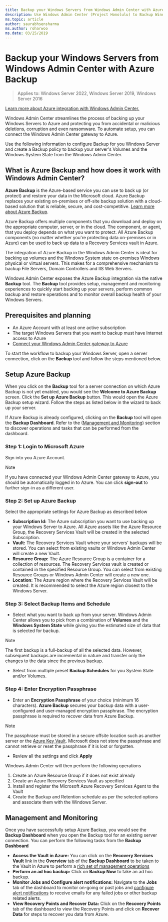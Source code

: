```yaml
---
title: Backup your Windows Servers from Windows Admin Center with Azure Backup
description: Use Windows Admin Center (Project Honolulu) to Backup Windows Servers with Azure Backup
ms.topic: article
author: saurabhsensharma
ms.author: roharwoo
ms.date: 03/25/2019
---
```


# Backup your Windows Servers from Windows Admin Center with Azure Backup

>Applies to: Windows Server 2022, Windows Server 2019, Windows Server 2016

[Learn more about Azure integration with Windows Admin Center.](./index.md)

Windows Admin Center streamlines the process of backing up your Windows Servers to Azure and protecting you from accidental or malicious deletions, corruption and even ransomware. To automate setup, you can connect the Windows Admin Center gateway to Azure.

Use the following information to configure Backup for you Windows Server and create a Backup policy to backup your server's Volumes and the Windows System State from the Windows Admin Center.

## What is Azure Backup and how does it work with Windows Admin Center?

**Azure Backup** is the Azure-based service you can use to back up (or protect) and restore your data in the Microsoft cloud. Azure Backup replaces your existing on-premises or off-site backup solution with a cloud-based solution that is reliable, secure, and cost-competitive.
[Learn more about Azure Backup](/azure/backup/backup-overview).

Azure Backup offers multiple components that you download and deploy on the appropriate computer, server, or in the cloud. The component, or agent, that you deploy depends on what you want to protect. All Azure Backup components (no matter whether you're protecting data on-premises or in Azure) can be used to back up data to a Recovery Services vault in Azure.

The integration of Azure Backup in the Windows Admin Center is ideal for backing up volumes and the Windows System state on-premises Windows physical or virtual servers. This makes for a comprehensive mechanism to backup File Servers, Domain Controllers and IIS Web Servers.

Windows Admin Center exposes the Azure Backup integration via the native **Backup** tool. The **Backup** tool provides setup, management and monitoring experiences to quickly start backing up your servers, perform common backup and restore operations and to monitor overall backup health of your Windows Servers.

## Prerequisites and planning

- An Azure Account with at least one active subscription
- The target Windows Servers that you want to backup must have Internet access to Azure
- [Connect your Windows Admin Center gateway to Azure](azure-integration.md)

To start the workflow to backup your Windows Server, open a server connection, click on the **Backup** tool and follow the steps mentioned below.

## Setup Azure Backup
When you click on the **Backup** tool for a server connection on which Azure Backup is not yet enabled, you would see the **Welcome to Azure Backup** screen. Click the **Set up Azure Backup** button. This would open the Azure Backup setup wizard. Follow the steps as listed below in the wizard to back up your server.

If Azure Backup is already configured, clicking on the **Backup** tool will open the **Backup Dashboard**. Refer to the ([Management and Monitoring](#management-and-monitoring)) section to discover operations and tasks that can be performed from the dashboard.

### Step 1: Login to Microsoft Azure
Sign into you Azure Account.

> [!NOTE]
> If you have connected your Windows Admin Center gateway to Azure, you should be automatically logged in to Azure. You can click **sign-out** to further sign-in as a different user.

### Step 2: Set up Azure Backup
Select the appropriate settings for Azure Backup as described below

 - **Subscription Id:** The Azure subscription you want to use backing up your Windows Server to Azure. All Azure assets like the Azure Resource Group, the Recovery Services Vault will be created in the selected Subscription.
 - **Vault:** The Recovery Services Vault where your servers' backups will be stored. You can select from existing vaults or Windows Admin Center will create a new Vault.
 - **Resource Group:** The Azure Resource Group is a container for a collection of resources. The Recovery Services vault is created or contained in the specified Resource Group. You can select from existing Resource Groups or Windows Admin Center will create a new one.
 - **Location:** The Azure region where the Recovery Services Vault will be created. It is recommended to select the Azure region closest to the Windows Server.

### Step 3: Select Backup Items and Schedule

- Select what you want to back up from your server. Windows Admin Center allows you to pick from a combination of **Volumes** and the **Windows System State** while  giving you the estimated size of data that is selected for backup.

> [!NOTE]
> The first backup is a full-backup of all the selected data. However, subsequent backups are incremental in nature and transfer only the changes to the data since the previous backup.

- Select from multiple preset **Backup Schedules** for you System State and/or Volumes.

### Step 4: Enter Encryption Passphrase

- Enter an **Encryption Passphrase** of your choice (minimum 16 characters).  **Azure Backup** secures your backup data with a user-configured and user-managed encryption passphrase. The encryption passphrase is required to recover data from Azure Backup.

> [!NOTE]
> The passphrase must be stored in a secure offsite location such as another server or the [Azure Key Vault](/azure/key-vault/quick-create-portal). Microsoft does not store the passphrase and cannot retrieve or reset the passphrase if it is lost or forgotten.

- Review all the settings and click **Apply**

Windows Admin Center will then perform the following operations

1. Create an Azure Resource Group if it does not exist already
2. Create an Azure Recovery Services Vault as specified
3. Install and register the Microsoft Azure Recovery Services Agent to the Vault
4. Create the Backup and Retention schedule as per the selected options and associate them with the Windows Server.

## Management and Monitoring

Once you have successfully setup Azure Backup, you would see the **Backup Dashboard** when you open the Backup tool for an existing server connection. You can perform the following tasks from the **Backup Dashboard**

- **Access the Vault in Azure:** You can click on the **Recovery Services Vault** link in the **Overview** tab of the **Backup Dashboard** to be taken to the Vault in Azure to perform a [rich set of management operations](/azure/backup/backup-azure-manage-windows-server)
- **Perform an ad hoc backup:** Click on **Backup Now** to take an ad hoc backup.
- **Monitor Jobs and Configure alert notifications:** Navigate to the **Jobs** tab of the dashboard to monitor on-going or past jobs and [configure alert notifications](/azure/backup/backup-azure-manage-windows-server#configuring-notifications-for-alerts) to receive emails for any failed jobs or other backup related alerts.
- **View Recovery Points and Recover Data:** Click on the **Recovery Points** tab of the dashboard to view the Recovery Points and click on **Recover Data** for steps to recover you data from Azure.
